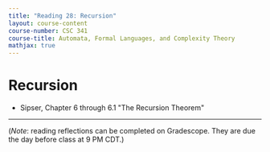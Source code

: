 ```yaml
---
title: "Reading 28: Recursion"
layout: course-content
course-number: CSC 341
course-title: Automata, Formal Languages, and Complexity Theory
mathjax: true
---
```


# Recursion

+ Sipser, Chapter 6 through 6.1 "The Recursion Theorem"

---

(*Note*: reading reflections can be completed on Gradescope.
They are due the day before class at 9 PM CDT.)
